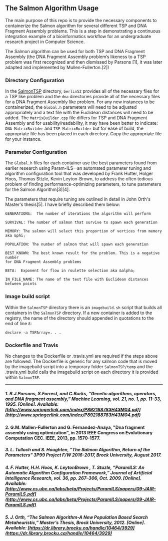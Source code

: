## The Salmon Algorithm Usage

The main purpose of this repo is to provide the necessary components to
containerize the Salmon algorithm for several different TSP and DNA Fragment
Assembly problems. This is a step in demonstrating a continuous integration example of
a bioinformatics workflow for an undergraduate research project in Computer
Science.

The Salmon algorithm can be used for both TSP and DNA Fragment Assembly (the DNA
Fragment Assembly problem’s likeness to a TSP problem was first recognized and then
dismissed by Parsons [1], it was later adapted and implemented by Mullen-Fullerton.[2])

### Directory Configuration

In the [SalmonTSP](../SalmonTSP) directory, `berlin52` provides all of the
necessary files for a TSP like problem and the `dna` directories provide all of
the necessary files for a DNA Fragment Assembly like problem. For any new
instances to be containerized, the `Global.h` parameters will need to be adjusted appropriately and
a text file with the Euclidean distances will need to be added. The
`MatrixBuilder.cpp` file differs for TSP and DNA Fragment Assembly and for
usability/readability, it may have been better to indicate: `DNA-MatrixBuilder`
and `TSP-MatrixBuilder` but for ease of build, the appropriate file has been
placed in each directory. Copy the appropriate file for your instance.

### Parameter Configuration

The `Global.h` files for each container use the best parameters found from
earlier research using Param-ILS--an automated parameter tuning and algorithm configuration
tool that was developed by Frank Hutter, Holger Hoos,
Thomas Sttzle, Kevin Leyton-Brown, to address the often tedious problem of finding
performance-optimizing parameters, to tune parameters for the Salmon Algorithm[3][4].

The parameters that require tuning are outlined in detail in John Orth's Master's thesis[5].
I have briefly described them below:

```
GENERATIONS:  The number of iterations the algorithm will perform

SURVIVAL: The number of salmon that survive to spawn each generation

MEMORY: The salmon will select this proportion of vertices from memory aka &phi;

POPULATION: The number of salmon that will spawn each generation

BEST_KNOWN: The best known result for the problem. This is a negative number
for DNA Fragment Assembly problems

BETA:  Exponent for flow in roulette selection aka &alpha;

IN_FILE_NAME: The name of the text file with Euclidean distances between points
```

### Image build script

Within the `SalmonTSP` directory there is an `imagebuild.sh` script that builds all containers in the `SalmonTSP` directory. If a new container is added to the registry, the name of the directory should appended in quotations to the end of line `8`:
```
declare -a TSPArray=. . .
```

### Dockerfile and Travis

No changes to the Dockerfile or .travis.yml are required if the steps above are
followed. The Dockerfile is generic for any salmon code that is moved by the
imagebuild script into a temporary folder `SalmonTSP/temp` and the .travis.yml
build calls the imagebuild script on each directory it is provided within
`SalmonTSP`.



---
##### 1. R.J.Parsons, S.Forrest, and C.Burks, “Genetic algorithms, operators, and DNA fragment assembly,” Machine Learning, vol. 21, no. 1, pp. 11–33, 1995. [Online]. Available: [http://www.springerlink.com/index/P892188783H43M04.pdf](http://www.springerlink.com/index/P892188783H43M04.pdf)

#### 2. G.M. Mallen-Fullerton and G. Fernandez-Anaya, "Dna fragment assembly using optimization", in 2013 IEEE Congress on Evolutionary Computation CEC. IEEE, 2013, pp. 1570-1577.

##### 3. L. Tulloch and S. Houghten, "The Salmon Algorithm, Return of the Parameters" 3P99 Project F/W 2016-2017, Brock University, August 2017.

##### 4. F. Hutter, H.H. Hoos, K. LeytonBrown , T. Stuzle, “ParamILS: An Automatic Algorithm Configuration Framework,” Journal of Artificial Intelligence Research, vol. 36, pp. 267–306, Oct. 2009. [Online]. Available: [http://www.cs.ubc.ca/labs/beta/Projects/ParamILS/papers/09-JAIR-ParamILS.pdf](http://www.cs.ubc.ca/labs/beta/Projects/ParamILS/papers/09-JAIR-ParamILS.pdf)

##### 5. J. Orth, “The Salmon Algorithm-A New Population Based Search Metaheuristic,” Master’s Thesis, Brock University, 2012. [Online]. Available: [https://dr.library.brocku.ca/handle/10464/3929](https://dr.library.brocku.ca/handle/10464/3929)
